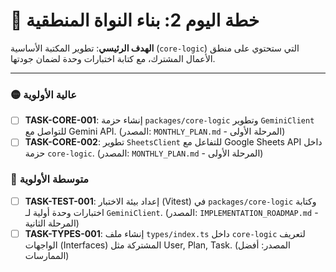 # 🚀 خطة اليوم 2: بناء النواة المنطقية

**الهدف الرئيسي**: تطوير المكتبة الأساسية (`core-logic`) التي ستحتوي على منطق الأعمال المشترك، مع كتابة اختبارات وحدة لضمان جودتها.

---

### 🟡 عالية الأولوية
- [ ] **TASK-CORE-001**: إنشاء حزمة `packages/core-logic` وتطوير `GeminiClient` للتواصل مع Gemini API. (المصدر: `MONTHLY_PLAN.md` - المرحلة الأولى)
- [ ] **TASK-CORE-002**: تطوير `SheetsClient` للتفاعل مع Google Sheets API داخل حزمة `core-logic`. (المصدر: `MONTHLY_PLAN.md` - المرحلة الأولى)

### 🔵 متوسطة الأولوية
- [ ] **TASK-TEST-001**: إعداد بيئة الاختبار (Vitest) في `packages/core-logic` وكتابة اختبارات وحدة أولية لـ `GeminiClient`. (المصدر: `IMPLEMENTATION_ROADMAP.md` - المرحلة الثانية)
- [ ] **TASK-TYPES-001**: إنشاء ملف `types/index.ts` داخل `core-logic` لتعريف الواجهات (Interfaces) المشتركة مثل User, Plan, Task. (المصدر: أفضل الممارسات)